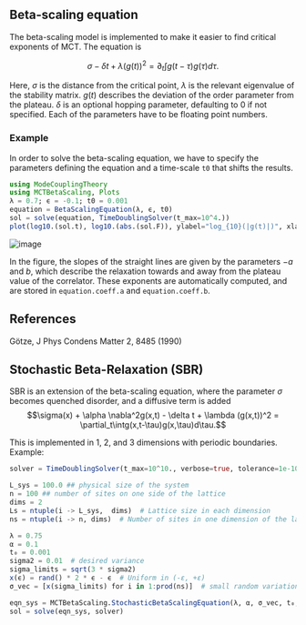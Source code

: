 ## Beta-scaling equation

The beta-scaling model is implemented to make it easier to find critical exponents of MCT. The equation is

$$\sigma - \delta t + \lambda (g(t))^2 = \partial_t∫g(t-\tau)g(\tau)d\tau.$$

Here, $\sigma$ is the distance from the critical point, $\lambda$ is the relevant eigenvalue of the stability matrix. $g(t)$ describes the deviation of the order parameter from the plateau. $\delta$ is an optional hopping parameter, defaulting to 0 if not specified. Each of the parameters have to be floating point numbers.  


### Example
In order to solve the beta-scaling equation, we have to specify the parameters defining the equation and a time-scale `t0` that shifts the results. 
```julia
using ModeCouplingTheory
using MCTBetaScaling, Plots
λ = 0.7; ϵ = -0.1; t0 = 0.001
equation = BetaScalingEquation(λ, ϵ, t0)
sol = solve(equation, TimeDoublingSolver(t_max=10^4.))
plot(log10.(sol.t), log10.(abs.(sol.F)), ylabel="log_{10}(|g(t)|)", xlabel="log_{10}(t)", label="g(t)")
```

![image](images/beta.png)

In the figure, the slopes of the straight lines are given by the parameters $-a$ and $b$, which describe the relaxation towards and away from the plateau value of the correlator. These exponents are automatically computed, and are stored in `equation.coeff.a` and `equation.coeff.b`.

## References
Götze, J Phys Condens Matter 2, 8485 (1990)


## Stochastic Beta-Relaxation (SBR)

SBR is an extension of the beta-scaling equation, where the parameter $\sigma$ becomes quenched disorder, and a diffusive term is added
$$\sigma(x) + \alpha \nabla^2g(x,t) - \delta t + \lambda (g(x,t))^2 = \partial_t\intg(x,t-\tau)g(x,\tau)d\tau.$$

This is implemented in 1, 2, and 3 dimensions with periodic boundaries. Example:

```julia
solver = TimeDoublingSolver(t_max=10^10., verbose=true, tolerance=1e-10, N=64, Δt=1e-12)

L_sys = 100.0 ## physical size of the system
n = 100 ## number of sites on one side of the lattice
dims = 2 
Ls = ntuple(i -> L_sys,  dims)  # Lattice size in each dimension
ns = ntuple(i -> n, dims)  # Number of sites in one dimension of the lattice

λ = 0.75
α = 0.1
t₀ = 0.001
sigma2 = 0.01  # desired variance
sigma_limits = sqrt(3 * sigma2)
x(ϵ) = rand() * 2 * ϵ - ϵ  # Uniform in (-ε, +ε)
σ_vec = [x(sigma_limits) for i in 1:prod(ns)]  # small random variations near σ = 0

eqn_sys = MCTBetaScaling.StochasticBetaScalingEquation(λ, α, σ_vec, t₀, Ls, ns)
sol = solve(eqn_sys, solver)

```